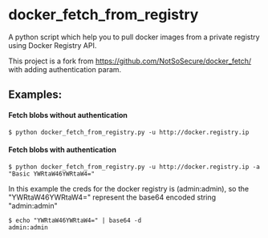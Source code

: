 # docker_fetch_from_registry
A python script which help you to pull docker images from a private registry using Docker Registry API.

This project is a fork from https://github.com/NotSoSecure/docker_fetch/ with adding authentication param.


## Examples:

#### Fetch blobs without authentication 

```
$ python docker_fetch_from_registry.py -u http://docker.registry.ip
```

#### Fetch blobs with authentication 

```
$ python docker_fetch_from_registry.py -u http://docker.registry.ip -a "Basic YWRtaW46YWRtaW4="
```

In this example the creds for the docker registry is (admin:admin), so the "YWRtaW46YWRtaW4=" represent the base64 encoded string "admin:admin"

```
$ echo "YWRtaW46YWRtaW4=" | base64 -d                                                                       	
admin:admin
``` 


